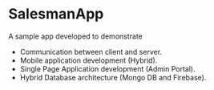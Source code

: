 # SalesmanApp
A sample app developed to demonstrate
 * Communication between client and server. 
 * Mobile application development (Hybrid).
 * Single Page Application development (Admin Portal).
 * Hybrid Database architecture (Mongo DB and Firebase).
